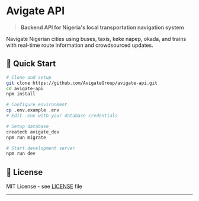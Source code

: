 # Avigate API

> **Backend API for Nigeria's local transportation navigation system**

Navigate Nigerian cities using buses, taxis, keke napep, okada, and trains with real-time route information and crowdsourced updates.

## 🚀 Quick Start

```bash
# Clone and setup
git clone https://github.com/AvigateGroup/avigate-api.git
cd avigate-api
npm install

# Configure environment
cp .env.example .env
# Edit .env with your database credentials

# Setup database
createdb avigate_dev
npm run migrate

# Start development server
npm run dev
```
## 📄 License

MIT License - see [LICENSE](LICENSE) file

---
